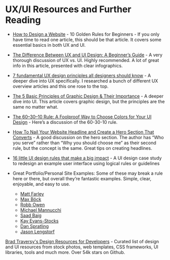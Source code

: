 # UX/UI Resources and Further Reading

- [How to Design a Website](https://www.shutterstock.com/blog/how-to-design-a-website) - 10 Golden Rules for Beginners - If you only have time to read one article, this should be that article. It covers some essential basics in both UX and UI.

- [The Difference Between UX and UI Design: A Beginner’s Guide](https://careerfoundry.com/en/blog/ux-design/the-difference-between-ux-and-ui-design-a-laymans-guide/) - A very thorough discussion of UX vs. UI. Highly recommended. A lot of great info in this article, presented with clear infographics.

- [7 fundamental UX design principles all designers should know](https://www.uxdesigninstitute.com/blog/ux-design-principles/) - A deeper dive into UX specifically. I researched a bunch of different UX overview articles and this one rose to the top.

- [The 5 Basic Principles of Graphic Design & Their Importance](https://blog.shillingtoneducation.com/graphic-design-basic-principles/) - A deeper dive into UI. This article covers graphic design, but the principles are the same no matter what.

- [The 60–30–10 Rule: A Foolproof Way to Choose Colors for Your UI Design](https://uxplanet.org/the-60-30-10-rule-a-foolproof-way-to-choose-colors-for-your-ui-design-d15625e56d25) - Here’s a discussion of the 60-30-10 rule.

- [How To Nail Your Website Headline and Create a Hero Section That Converts](https://erinpennings.com/how-to-nail-your-website-headline-and-create-a-hero-section-that-converts/) - A good discussion on the hero section. The author has “Who you serve” rather than “Why you should choose me” as their second rule, but the concept is the same. Great tips on creating headlines.

- [16 little UI design rules that make a big impact](https://www.adhamdannaway.com/blog/ui-design/16-ui-design-rules) - A UI design case study to redesign an example user interface using logical rules or guidelines

- Great Portfolio/Personal Site Examples:
Some of these may break a rule here or there, but overall they’re fantastic examples. Simple, clear, enjoyable, and easy to use.

  - [Matt Farley](https://mattfarley.ca/)
  - [Max Böck](https://mxb.dev/?ref=catalins.tech)
  - [Robb Owen](https://robbowen.digital/)
  - [Michael Mannucchi](https://michaelmannucci.com/)
  - [Saad Baig](https://saadbaig.me/)
  - [Kay Evans-Stocks](https://www.kaystocks.com/)
  - [Dan Spratling](https://danspratling.dev/)
  - [Jason Lengstorf](https://jason.energy/)

[Brad Traversy's Design Resources for Developers](https://github.com/bradtraversy/design-resources-for-developers) - Curated list of design and UI resources from stock photos, web templates, CSS frameworks, UI libraries, tools and much more. Over 54k stars on Github.
